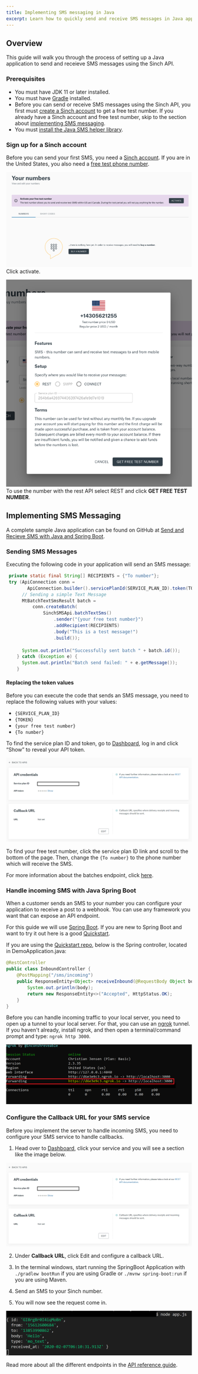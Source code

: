```yaml
---
title: Implementing SMS messaging in Java
excerpt: Learn how to quickly send and receive SMS messages in Java applications with the Sinch API
---
```


## Overview

This guide will walk you through the process of setting up a Java application to send and receieve SMS messages using the Sinch API.

### Prerequisites

- You must have JDK 11 or later installed.
- You must have [Gradle](https://gradle.org/install/) installed.
- Before you can send or receive SMS messages using the Sinch API, you first must [create a Sinch account](#sign-up-for-a-sinch-account) to get a free test number. If you already have a Sinch account and free test number, skip to the section about [implementing SMS messaging](#implementing-sms-messaging).
- You must [install the Java SMS helper library](doc:sms-java-library).

### Sign up for a Sinch account

Before you can send your first SMS, you need a [Sinch
account](https://dashboard.sinch.com/signup). If you are in the United States, you also need a [free test phone number](https://dashboard.sinch.com/numbers/your-numbers/numbers).

![Image of configure number](images\new-number\activateyournumber.png)
Click activate.

![Image of configure number](images\new-number\select-rest.png)
To use the number with the rest API select REST and click **GET FREE TEST NUMBER**.

## Implementing SMS Messaging

A complete sample Java application can be found on GitHub at [Send and Recieve SMS with Java and Spring Boot](https://github.com/sinch/sms-java-sample).

### Sending SMS Messages

Executing the following code in your application will send an SMS message:

```java Java
 private static final String[] RECIPIENTS = {"To number"};
 try (ApiConnection conn =
        ApiConnection.builder().servicePlanId(SERVICE_PLAN_ID).token(TOKEN).start()) {
      // Sending a simple Text Message
      MtBatchTextSmsResult batch =
          conn.createBatch(
              SinchSMSApi.batchTextSms()
                  .sender("{your free test number}")
                  .addRecipient(RECIPIENTS)
                  .body("This is a test message!")
                  .build());

      System.out.println("Successfully sent batch " + batch.id());
    } catch (Exception e) {
      System.out.println("Batch send failed: " + e.getMessage());
    }
```

#### Replacing the token values

Before you can execute the code that sends an SMS message, you need to replace the following values with your values:

- `{SERVICE_PLAN_ID}`
- `{TOKEN}`
- `{your free test number}`
- `{To number}`

To find the service plan ID and token, go to [Dashboard](https://dashboard.sinch.com/sms/api/rest), log in and click “Show” to reveal your API token.

![Screen shot of dashboard](images\sms-callback-url.png)

To find your free test number, click the service plan ID link and scroll to the bottom of the page. Then, change the `{To number}` to the phone number which will receive the SMS.

For more information about the batches endpoint, click [here](https://developers.sinch.com/reference/#sendsms).

### Handle incoming SMS with Java Spring Boot

When a customer sends an SMS to your number you can configure your application to receive a post to a webhook. You can use any framework you want that can expose an API endpoint.

For this guide we will use [Spring Boot](https://spring.io/projects/spring-boot). If you are new to Spring Boot and want to try it out here is a good [Quickstart](https://spring.io/quickstart).

If you are using the [Quickstart repo](https://github.com/sinch/sms-java-sample), below is the Spring controller, located in DemoApplication.java:

```java
@RestController
public class InboundController {
    @PostMapping("/sms/incoming")
    public ResponseEntity<Object> receiveInbound(@RequestBody Object body) {
        System.out.println(body);
        return new ResponseEntity<>("Accepted", HttpStatus.OK);
    }
}
```

Before you can handle incoming traffic to your local server, you need to open up a tunnel to your local server. For that, you can use an [ngrok](https://ngrok.com/) tunnel. If you haven't already, install ngrok, and then open a terminal/command prompt and type: `ngrok http 3000`.

![ngrok request](images\ngrok.png)

### Configure the Callback URL for your SMS service

Before you implement the server to handle incoming SMS, you need to configure your SMS service to handle callbacks.

1. Head over to [Dashboard](https://dashboard.sinch.com/sms/api/rest), click your service and you will see a section like the image below.

![Screen shot of dashboard](images\sms-callback-url.png)

2. Under **Callback URL**, click Edit and configure a callback URL.

3. In the terminal windows, start running the SpringBoot Application with `./gradlew bootRun` if you are using Gradle or `./mvnw spring-boot:run` if you are using Maven.

4. Send an SMS to your Sinch number.

5. You will now see the request come in.

![requestbin request](images\noderesponse.png)

Read more about all the different endpoints in the [API reference guide](https://developers.sinch.com/reference).
